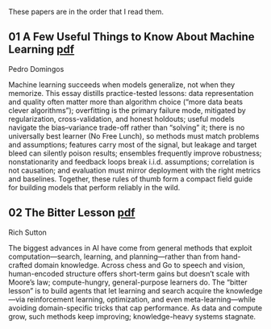 These papers are in the order that I read them.


## 01 A Few Useful Things to Know About Machine Learning [pdf](https://homes.cs.washington.edu/~pedrod/papers/cacm12.pdf)
Pedro Domingos

Machine learning succeeds when models generalize, not when they memorize. This essay distills practice-tested lessons: data representation and quality often matter more than algorithm choice (“more data beats clever algorithms”); overfitting is the primary failure mode, mitigated by regularization, cross-validation, and honest holdouts; useful models navigate the bias–variance trade-off rather than “solving” it; there is no universally best learner (No Free Lunch), so methods must match problems and assumptions; features carry most of the signal, but leakage and target bleed can silently poison results; ensembles frequently improve robustness; nonstationarity and feedback loops break i.i.d. assumptions; correlation is not causation; and evaluation must mirror deployment with the right metrics and baselines. Together, these rules of thumb form a compact field guide for building models that perform reliably in the wild.


## 02 The Bitter Lesson [pdf](https://www.cs.utexas.edu/~eunsol/courses/data/bitter_lesson.pdf)
Rich Sutton

The biggest advances in AI have come from general methods that exploit computation—search, learning, and planning—rather than from hand-crafted domain knowledge. Across chess and Go to speech and vision, human-encoded structure offers short-term gains but doesn’t scale with Moore’s law; compute-hungry, general-purpose learners do. The “bitter lesson” is to build agents that let learning and search acquire the knowledge—via reinforcement learning, optimization, and even meta-learning—while avoiding domain-specific tricks that cap performance. As data and compute grow, such methods keep improving; knowledge-heavy systems stagnate.
